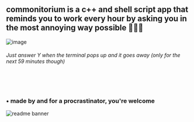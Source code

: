 ## commonitorium is a c++ and shell script app that reminds you to work every hour by asking you in the most annoying way possible 🤖🤖🤖

![image](https://github.com/user-attachments/assets/3854e582-8058-499a-95e4-9642221c11c2)

###### Just answer Y when the terminal pops up and it goes away (only for the next 59 minutes though)

<br>
<br>

### • made by and for a procrastinator, you're welcome

![readme banner](https://github.com/user-attachments/assets/65ff1c69-37e0-4438-8553-83305ef4407a)
